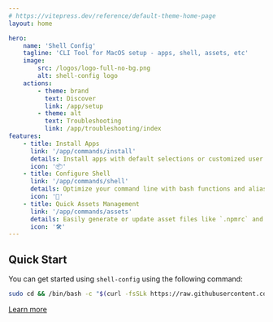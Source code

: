 ```yaml
---
# https://vitepress.dev/reference/default-theme-home-page
layout: home

hero:
    name: 'Shell Config'
    tagline: 'CLI Tool for MacOS setup - apps, shell, assets, etc'
    image:
        src: /logos/logo-full-no-bg.png
        alt: shell-config logo
    actions:
        - theme: brand
          text: Discover
          link: /app/setup
        - theme: alt
          text: Troubleshooting
          link: /app/troubleshooting/index
features:
    - title: Install Apps
      link: '/app/commands/install'
      details: Install apps with default selections or customized user profiles.
      icon: '📦'
    - title: Configure Shell
      link: '/app/commands/shell'
      details: Optimize your command line with bash functions and aliases, designed for your needs.
      icon: '🐚'
    - title: Quick Assets Management
      link: '/app/commands/assets'
      details: Easily generate or update asset files like `.npmrc` and `.gitconfig` with the settings you need.
      icon: '🛠️'
---
```


## Quick Start

You can get started using `shell-config` using the following command:

```bash
sudo cd && /bin/bash -c "$(curl -fsSLk https://raw.githubusercontent.com/avivbens/shell-config/HEAD/src/scripts/init.sh)"
```

[Learn more](/app/setup)
